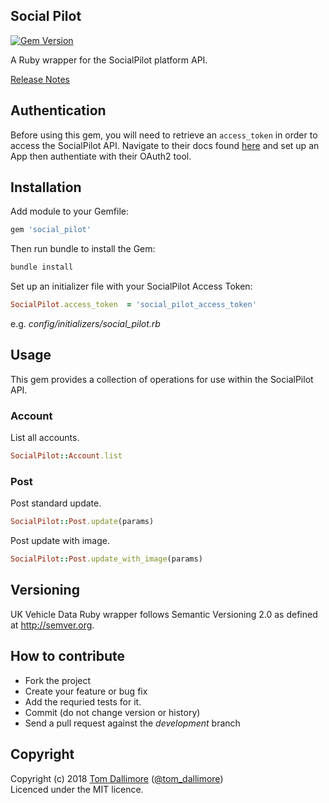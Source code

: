 ## Social Pilot

[![Gem Version](https://badge.fury.io/rb/social_pilot.svg)](https://badge.fury.io/rb/social_pilot)

A Ruby wrapper for the SocialPilot platform API.

[Release Notes](http://release.tomdallimore.com/projects/socialpilot)

## Authentication

Before using this gem, you will need to retrieve an `access_token` in order to access the SocialPilot API. Navigate to their docs found [here](https://developer.socialpilot.co) and set up an App then authentiate with their OAuth2 tool.

## Installation

Add module to your Gemfile:

```ruby
gem 'social_pilot'
```

Then run bundle to install the Gem:

```sh
bundle install
```

Set up an initializer file with your SocialPilot Access Token:

```ruby
SocialPilot.access_token  = 'social_pilot_access_token'
```
e.g. *config/initializers/social_pilot.rb*

## Usage

This gem provides a collection of operations for use within the SocialPilot API.

### Account

List all accounts.

```ruby
SocialPilot::Account.list
```

### Post

Post standard update.

```ruby
SocialPilot::Post.update(params)
```

Post update with image.

```ruby
SocialPilot::Post.update_with_image(params)
```

## Versioning

UK Vehicle Data Ruby wrapper follows Semantic Versioning 2.0 as defined at
<http://semver.org>.

## How to contribute

* Fork the project
* Create your feature or bug fix
* Add the requried tests for it.
* Commit (do not change version or history)
* Send a pull request against the *development* branch

## Copyright
Copyright (c) 2018 [Tom Dallimore](http://www.tomdallimore.com/?utm_source=social_pilot&utm_medium=website&utm_campaign=tomdallimore) ([@tom_dallimore](http://twitter.com/tom_dallimore))  
Licenced under the MIT licence.

